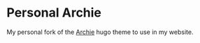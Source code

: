 # Personal Archie

My personal fork of the [Archie](https://github.com/athul/archie) hugo theme to use in my website.
